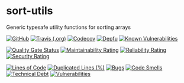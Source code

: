 # sort-utils

Generic typesafe utility functions for sorting arrays

[![GitHub](https://img.shields.io/github/license/mcvanhassel/sort-utils)](LICENSE)
[![Travis (.org)](https://img.shields.io/travis/mcvanhassel/sort-utils)](https://travis-ci.org/github/mcvanhassel/sort-utils)
[![Codecov](https://img.shields.io/codecov/c/github/mcvanhassel/sort-utils)](https://codecov.io/gh/mcvanhassel/sort-utils)
[![Depfu](https://img.shields.io/depfu/mcvanhassel/sort-utils)](https://depfu.com/repos/github/mcvanhassel/sort-utils)
[![Known Vulnerabilities](https://snyk.io/test/github/mcvanhassel/sort-utils/badge.svg?targetFile=package.json)](https://snyk.io/test/github/mcvanhassel/sort-utils?targetFile=package.json)

[![Quality Gate Status](https://sonarcloud.io/api/project_badges/measure?project=mcvanhassel_sort-utils&metric=alert_status)](https://sonarcloud.io/dashboard?id=mcvanhassel_sort-utils)
[![Maintainability Rating](https://sonarcloud.io/api/project_badges/measure?project=mcvanhassel_sort-utils&metric=sqale_rating)](https://sonarcloud.io/dashboard?id=mcvanhassel_sort-utils)
[![Reliability Rating](https://sonarcloud.io/api/project_badges/measure?project=mcvanhassel_sort-utils&metric=reliability_rating)](https://sonarcloud.io/dashboard?id=mcvanhassel_sort-utils)
[![Security Rating](https://sonarcloud.io/api/project_badges/measure?project=mcvanhassel_sort-utils&metric=security_rating)](https://sonarcloud.io/dashboard?id=mcvanhassel_sort-utils)

[![Lines of Code](https://sonarcloud.io/api/project_badges/measure?project=mcvanhassel_sort-utils&metric=ncloc)](https://sonarcloud.io/dashboard?id=mcvanhassel_sort-utils)
[![Duplicated Lines (%)](https://sonarcloud.io/api/project_badges/measure?project=mcvanhassel_sort-utils&metric=duplicated_lines_density)](https://sonarcloud.io/dashboard?id=mcvanhassel_sort-utils)
[![Bugs](https://sonarcloud.io/api/project_badges/measure?project=mcvanhassel_sort-utils&metric=bugs)](https://sonarcloud.io/dashboard?id=mcvanhassel_sort-utils)
[![Code Smells](https://sonarcloud.io/api/project_badges/measure?project=mcvanhassel_sort-utils&metric=code_smells)](https://sonarcloud.io/dashboard?id=mcvanhassel_sort-utils)
[![Technical Debt](https://sonarcloud.io/api/project_badges/measure?project=mcvanhassel_sort-utils&metric=sqale_index)](https://sonarcloud.io/dashboard?id=mcvanhassel_sort-utils)
[![Vulnerabilities](https://sonarcloud.io/api/project_badges/measure?project=mcvanhassel_sort-utils&metric=vulnerabilities)](https://sonarcloud.io/dashboard?id=mcvanhassel_sort-utils)
